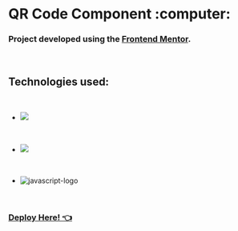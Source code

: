 <h1> QR Code Component :computer: </h1>
<h3>Project developed using the <a href="https://www.frontendmentor.io/">Frontend Mentor</a>.</h3>

<br>

<h2>Technologies used:</h2>
<br>

- <img src="https://img.shields.io/badge/HTML-239120?style=for-the-badge&logo=html5&logoColor=white">

<br>

- <img src="https://img.shields.io/badge/CSS-239120?&style=for-the-badge&logo=css3&logoColor=white">

<br>

- <img src="https://img.shields.io/badge/JavaScript-F7DF1E?style=for-the-badge&logo=javascript&logoColor=black" alt="javascript-logo"/>

<br>

<h3><a href="https://afrguilherme.github.io/QR-Code-Box/">Deploy Here! 👈</a></h3>

<br>

